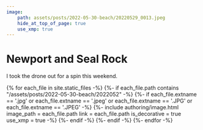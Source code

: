 ```yaml
---
image:
    path: assets/posts/2022-05-30-beach/20220529_0013.jpeg
    hide_at_top_of_page: true
    use_xmp: true
---
```


# Newport and Seal Rock

I took the drone out for a spin this weekend.

{% for each_file in site.static_files -%}
    {%- if each_file.path
        contains "/assets/posts/2022-05-30-beach/2022052"
    -%}
        {%- if each_file.extname == '.jpg'
            or each_file.extname == '.jpeg'
            or each_file.extname == '.JPG'
            or each_file.extname == '.JPEG'
        -%}
            {%- include authoring/image.html
                image_path = each_file.path
                link = each_file.path
                is_decorative = true
                use_xmp = true
            -%}
        {%- endif -%}
    {%- endif -%}
{%- endfor -%}
